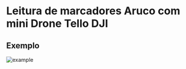 # Leitura de marcadores Aruco com mini Drone Tello DJI

## Exemplo

![example](https://github.com/Aldriano/Python/blob/main/drone_TelloDJI_mini/aruco/drone_read_Marker_Aruco.gif)
 
